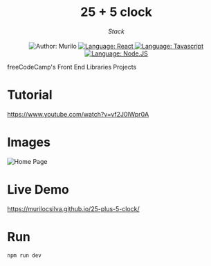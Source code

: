 <h1 align="center">
  25 + 5 clock
</h1>

<div>
    <p align="center">
        <em>
            Stack<br><br>
        </em>

  <img src="https://img.shields.io/static/v1?label=Author&message=Murilo&color=00ba6d&style=for-the-badge&logo=LinkedIn" alt="Author: Murilo">
    </a>
    <a href="#">
        <img src="https://img.shields.io/badge/React-20232A?style=for-the-badge&logo=react&logoColor=61DAFB" alt="Language: React">
    </a>
    <a href="#">
        <img src="https://img.shields.io/badge/Typescript-3178c6?style=for-the-badge&logo=typescript&logoColor=white" alt="Language: Tavascript">
    </a>
    <a href="#">
        <img src="https://img.shields.io/badge/Node.js-43853D?style=for-the-badge&logo=node.js&logoColor=white" alt="Language: Node.JS">
    </a>

    
   </p>
</div>

freeCodeCamp's Front End Libraries Projects

# Tutorial
https://www.youtube.com/watch?v=vf2J0lWpr0A

# Images
![Home Page](https://i.imgur.com/LKwb3O6.png)

# Live Demo
https://murilocsilva.github.io/25-plus-5-clock/

# Run
```bash
npm run dev
```
